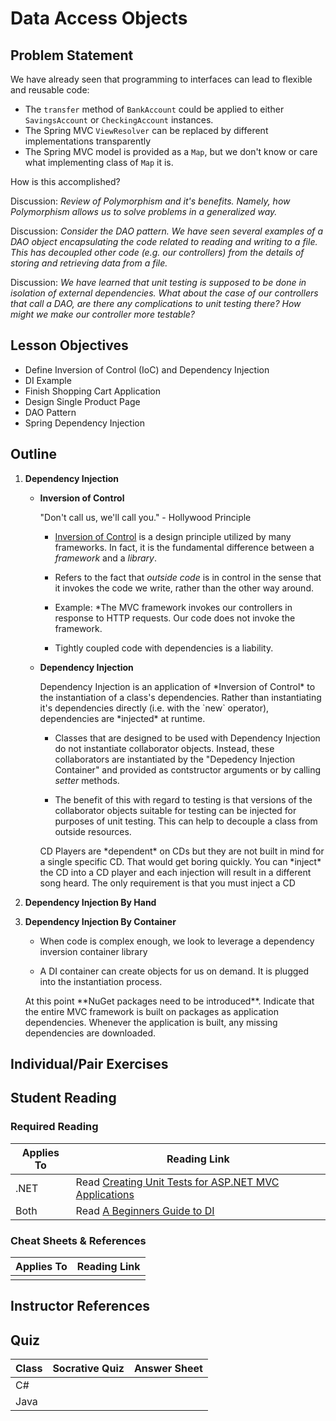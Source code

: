 # Data Access Objects

## Problem Statement
We have already seen that programming to interfaces can lead to flexible and reusable code:

- The `transfer` method of `BankAccount` could be applied to either `SavingsAccount` or `CheckingAccount` instances.
- The Spring MVC `ViewResolver` can be replaced by different implementations transparently
- The Spring MVC model is provided as a `Map`, but we don't know or care what implementing class of `Map` it is.

How is this accomplished?  

Discussion: *Review of Polymorphism and it's benefits.  Namely, how Polymorphism allows us to solve problems in a generalized way.*

Discussion: *Consider the DAO pattern. We have seen several examples of a DAO object encapsulating the code related to reading and writing to a file. This has decoupled other code (e.g. our controllers) from the details of storing and retrieving data from a file.*

Discussion: *We have learned that unit testing is supposed to be done in isolation of external dependencies.  What about the case of our controllers that call a DAO, are there any complications to unit testing there? How might we make our controller more testable?*

## Lesson Objectives
- Define Inversion of Control (IoC) and Dependency Injection
- DI Example
- Finish Shopping Cart Application
- Design Single Product Page
- DAO Pattern
- Spring Dependency Injection

## Outline

1. **Dependency Injection**
    - **Inversion of Control**
        <div class="analogy note">"Don't call us, we'll call you." - Hollywood Principle</div>

        - [Inversion of Control](http://martinfowler.com/bliki/InversionOfControl.html) is a design principle utilized by many frameworks. In fact, it is the fundamental difference between a *framework* and a *library*.
        
        - Refers to the fact that *outside code* is in control in the sense that it invokes the code we write, rather than the other way around.
        
        - Example: *The MVC framework invokes our controllers in response to HTTP requests. Our code does not invoke the framework.

        - Tightly coupled code with dependencies is a liability.
        
    - **Dependency Injection**
        <div class="definition note"><span>Dependency Injection</span> is an application of *Inversion of Control* to the instantiation of a class's dependencies. Rather than instantiating it's dependencies directly (i.e. with the `new` operator), dependencies are *injected* at runtime.</div>

        - Classes that are designed to be used with Dependency Injection do not instantiate collaborator objects.  Instead, these collaborators are instantiated by the "Depedency Injection Container" and provided as contstructor arguments or by calling *setter* methods.
        
        - The benefit of this with regard to testing is that versions of the collaborator objects suitable for testing can be injected for purposes of unit testing. This can help to decouple a class from outside resources.

        <div class="analogy note">CD Players are *dependent* on CDs but they are not built in mind for a single specific CD. That would get boring quickly. You can *inject* the CD into a CD player and each injection will result in a different song heard. The only requirement is that you must inject a CD</div>        

2. **Dependency Injection By Hand**

3. **Dependency Injection By Container**

    - When code is complex enough, we look to leverage a dependency inversion container library

    - A DI container can create objects for us on demand. It is plugged into the instantiation process.

    <div class="csharp note">At this point **NuGet packages need to be introduced**. Indicate that the entire MVC framework is built on packages as application dependencies. Whenever the application is built, any missing dependencies are downloaded.</div> 

## Individual/Pair Exercises


## Student Reading

### Required Reading
| Applies To | Reading Link |
|------------|--------------|
| .NET | Read [Creating Unit Tests for ASP.NET MVC Applications](http://www.asp.net/mvc/overview/older-versions-1/unit-testing/creating-unit-tests-for-asp-net-mvc-applications-cs) |
| Both | Read [A Beginners Guide to DI](http://www.theserverside.com/news/1321158/A-beginners-guide-to-Dependency-Injection) 



### Cheat Sheets & References
| Applies To | Reading Link |
|------------|--------------|
| | |


## Instructor References



## Quiz

| Class | Socrative Quiz | Answer Sheet |
| ----- | -------------- | ------------ | 
| C#  |  |   |
| Java  |    |   |